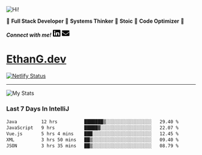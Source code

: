 <img src="https://i.giphy.com/media/3PAL5bChWnak0WJ32x/giphy.webp" alt="Hi!">

:star2: **Full Stack Developer** :star2: **Systems Thinker** :star2: **Stoic** :star2: **Code Optimizer** :star2:

***Connect with me!*** <a href="https://www.linkedin.com/in/ethan-glover/"><img src="https://raw.githubusercontent.com/eglove/eglove/eeb591600b73da426bd298d229e2fd96df019488/linkedin-brands.svg" alt="LinkedIn" width="20px" height="20px"></a> <a href="mailto:hello@ethang.email"><img src="https://raw.githubusercontent.com/eglove/eglove/47aceecf4819797d993f5facc7764cb99d0ab039/envelope-solid.svg" alt="Email" width="20px" height="20px"></a>

# [EthanG.dev](https://ethang.dev/)

[![Netlify Status](https://api.netlify.com/api/v1/badges/386a0047-e6d7-4b02-af54-535d4fdd1866/deploy-status)](https://app.netlify.com/sites/focused-elion-be8588/deploys)

<hr>

![My Stats](https://github-readme-stats.vercel.app/api?username=eglove&show_icons=true&theme=default&count_private=true)

### Last 7 Days In IntelliJ
<!--START_SECTION:waka-->
```text
Java         12 hrs          ███████▒░░░░░░░░░░░░░░░░░   29.40 % 
JavaScript   9 hrs           █████▓░░░░░░░░░░░░░░░░░░░   22.07 % 
Vue.js       5 hrs 4 mins    ███░░░░░░░░░░░░░░░░░░░░░░   12.45 % 
XML          3 hrs 50 mins   ██▒░░░░░░░░░░░░░░░░░░░░░░   09.40 % 
JSON         3 hrs 35 mins   ██▒░░░░░░░░░░░░░░░░░░░░░░   08.79 % 
```
<!--END_SECTION:waka-->
